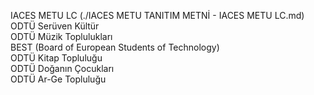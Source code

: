 IACES METU LC (./IACES METU TANITIM METNİ - IACES METU LC.md)  
ODTÜ Serüven Kültür  
ODTÜ Müzik Toplulukları  
BEST (Board of European Students of Technology)  
ODTÜ Kitap Topluluğu  
ODTÜ Doğanın Çocukları  
ODTÜ Ar-Ge Topluluğu  
